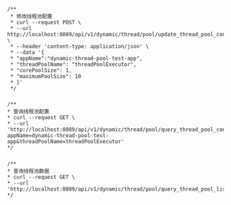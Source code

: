     /**
     * 修改线程池配置
     * curl --request POST \
     * --url http://localhost:8089/api/v1/dynamic/thread/pool/update_thread_pool_config \
     * --header 'content-type: application/json' \
     * --data '{
     * "appName":"dynamic-thread-pool-test-app",
     * "threadPoolName": "threadPoolExecutor",
     * "corePoolSize": 1,
     * "maximumPoolSize": 10
     * }'
     */
#####
    /**
    * 查询线程池配置
    * curl --request GET \
    * --url 'http://localhost:8089/api/v1/dynamic/thread/pool/query_thread_pool_config?appName=dynamic-thread-pool-test-app&threadPoolName=threadPoolExecutor'
    */
#####
    /**
    * 查询线程池数据
    * curl --request GET \
    * --url 'http://localhost:8089/api/v1/dynamic/thread/pool/query_thread_pool_list'
    */
